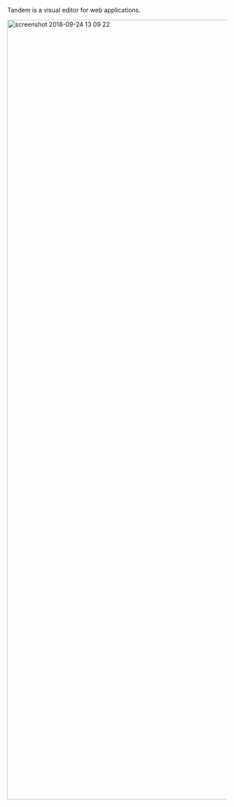 Tandem is a visual editor for web applications.

<img width="1792" alt="screenshot 2018-09-24 13 09 22" src="https://user-images.githubusercontent.com/757408/45970096-429bbf80-bffb-11e8-870e-3e20dfd5c8eb.png">
